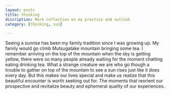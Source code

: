 ```yaml
---
layout: posts
title: thinking
discription: More reflection on my practice and outlook 
category: [thinking, sun]

---
```





Seeing a sunrise has been my family tradition since I was growing up. My family would go climb Mutsugatake mountain bringing some tea. I remember arriving on the top of the mountain when the sky is getting yellow, there were so many people already waiting for the moment chatting eating drinking tea. What a strange creature we are who go though a trouble to gather on top of the mountain to see a sun rises just like it does every day. But this makes our lives special and make us realize that this beautiful encounter is worth seeking out for. The moments that reorient our prospective and revitalize beauty and ephemeral quality of our experiences. 

